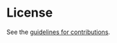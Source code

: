 # License

See the
[guidelines for contributions](https://github.com/fl1ger/deleg/blob/main/CONTRIBUTING.md).
